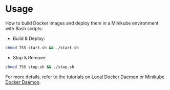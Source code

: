 # Usage

How to build Docker images and deploy them in a Minikube environment with Bash scripts:

* Build & Deploy: 
```bash
chmod 755 start.sh && ./start.sh
```

* Stop & Remove:
```bash
chmod 755 stop.sh && ./stop.sh
```

For more details, refer to the tutorials on [Local Docker Daemon](https://github.com/LamSut/Play-with-Containers/blob/main/10.vue-caddy/tutorial-local.md) or [Minikube Docker Daemon](https://github.com/LamSut/Play-with-Containers/blob/main/10.vue-caddy/tutorial-minikube.md).
